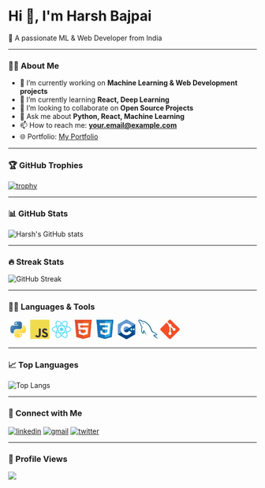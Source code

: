 # Hi 👋, I'm Harsh Bajpai  

🚀 A passionate ML & Web Developer from India  

---

### 👨‍💻 About Me  
- 🔭 I’m currently working on **Machine Learning & Web Development projects**  
- 🌱 I’m currently learning **React, Deep Learning**  
- 👯 I’m looking to collaborate on **Open Source Projects**  
- 💬 Ask me about **Python, React, Machine Learning**  
- 📫 How to reach me: **your.email@example.com**  
- 🌐 Portfolio: [My Portfolio](https://your-portfolio-link.com)  

---

### 🏆 GitHub Trophies  
[![trophy](https://github-profile-trophy.vercel.app/?username=YOUR_USERNAME&theme=onedark)](https://github.com/ryo-ma/github-profile-trophy)  

---

### 📊 GitHub Stats  
![Harsh's GitHub stats](https://github-readme-stats.vercel.app/api?username=YOUR_USERNAME&show_icons=true&theme=radical)  

---

### 🔥 Streak Stats  
![GitHub Streak](https://streak-stats.demolab.com/?user=YOUR_USERNAME&theme=dark&hide_border=true)  

---

### 🧑‍💻 Languages & Tools  
<p align="left"> 
  <img src="https://raw.githubusercontent.com/devicons/devicon/master/icons/python/python-original.svg" alt="python" width="40" height="40"/> 
  <img src="https://raw.githubusercontent.com/devicons/devicon/master/icons/javascript/javascript-original.svg" alt="javascript" width="40" height="40"/> 
  <img src="https://raw.githubusercontent.com/devicons/devicon/master/icons/react/react-original.svg" alt="react" width="40" height="40"/> 
  <img src="https://raw.githubusercontent.com/devicons/devicon/master/icons/html5/html5-original.svg" alt="html5" width="40" height="40"/> 
  <img src="https://raw.githubusercontent.com/devicons/devicon/master/icons/css3/css3-original.svg" alt="css3" width="40" height="40"/> 
  <img src="https://raw.githubusercontent.com/devicons/devicon/master/icons/cplusplus/cplusplus-original.svg" alt="cplusplus" width="40" height="40"/> 
  <img src="https://raw.githubusercontent.com/devicons/devicon/master/icons/mysql/mysql-original.svg" alt="mysql" width="40" height="40"/> 
  <img src="https://raw.githubusercontent.com/devicons/devicon/master/icons/git/git-original.svg" alt="git" width="40" height="40"/> 
</p>  

---

### 📈 Top Languages  
![Top Langs](https://github-readme-stats.vercel.app/api/top-langs/?username=YOUR_USERNAME&layout=compact&theme=tokyonight)  

---

### 👥 Connect with Me  
<p align="left">
<a href="https://linkedin.com/in/YOUR_LINKEDIN" target="blank"><img align="center" src="https://cdn.jsdelivr.net/gh/devicons/devicon/icons/linkedin/linkedin-original.svg" alt="linkedin" height="30" width="30" /></a>
<a href="mailto:your.email@example.com" target="blank"><img align="center" src="https://cdn-icons-png.flaticon.com/512/732/732200.png" alt="gmail" height="30" width="30" /></a>
<a href="https://twitter.com/YOUR_TWITTER" target="blank"><img align="center" src="https://cdn.jsdelivr.net/gh/devicons/devicon/icons/twitter/twitter-original.svg" alt="twitter" height="30" width="30" /></a>
</p>

---

### 👀 Profile Views  
![](https://komarev.com/ghpvc/?username=Harsh-Bajpai-1194&color=blue)
